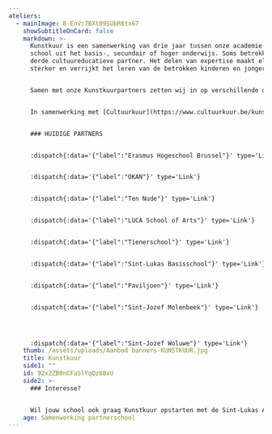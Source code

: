 ```yaml
---
ateliers:
  - mainImage: B-EnVc7BXt09SUbR6tx67
    showSubtitleOnCard: false
    markdown: >-
      Kunstkuur is een samenwerking van drie jaar tussen onze academie en een
      school uit het basis-, secundair of hoger onderwijs. Soms betrekken we een
      derde cultuureducatieve partner. Het delen van expertise maakt elk team
      sterker en verrijkt het leren van de betrokken kinderen en jongeren.


      Samen met onze Kunstkuurpartners zetten wij in op verschillende doelstellingen. We versterken het cultureel bewustzijn en de culturele expressie van de leerlingen. Daarnaast brengen we een duurzaam delend netwerk tot stand voor het organiseren van culturele leeractiviteiten. Tot slot hopen we nieuwe leerlingen te bereiken die hun parcours ook na de samenwerking verder willen zetten in onze academie.


      In samenwerking met [Cultuurkuur](https://www.cultuurkuur.be/kunstkuur#scrollto-algemene-informatie).


      ### HUIDIGE PARTNERS


      :dispatch{:data='{"label":"Erasmus Hogeschool Brussel"}' type='Link'}


      :dispatch{:data='{"label":"OKAN"}' type='Link'}


      :dispatch{:data='{"label":"Ten Nude"}' type='Link'}


      :dispatch{:data='{"label":"LUCA School of Arts"}' type='Link'}


      :dispatch{:data='{"label":"Tienerschool"}' type='Link'}


      :dispatch{:data='{"label":"Sint-Lukas Basisschool"}' type='Link'}


      :dispatch{:data='{"label":"Paviljoen"}' type='Link'}


      :dispatch{:data='{"label":"Sint-Jozef Molenbeek"}' type='Link'}




      :dispatch{:data='{"label":"Sint-Jozef Woluwe"}' type='Link'}
    thumb: /assets/uploads/Aanbod banners-KUNSTKUUR.jpg
    title: Kunstkuur
    side1: ""
    id: 92x2ZB0nCFaSlYqQz6BxU
    side2: >-
      ### Interesse?


      Wil jouw school ook graag Kunstkuur opstarten met de Sint-Lukas Academie? Contacteer Raisa Vandamme, coördinator Kunstkuur, via [info.academie@sintlukas.brussels](<>).
    age: Samenwerking partnerschool
---
```

